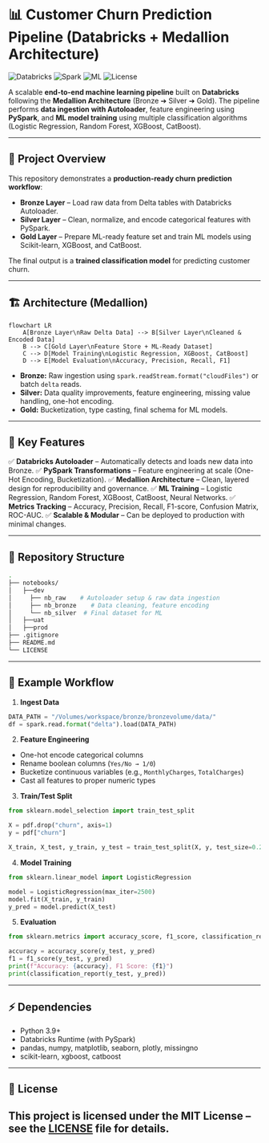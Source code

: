 # 📊 Customer Churn Prediction Pipeline (Databricks + Medallion Architecture)

![Databricks](https://img.shields.io/badge/Platform-Databricks-red) ![Spark](https://img.shields.io/badge/Engine-PySpark-orange) ![ML](https://img.shields.io/badge/ML-LogisticRegression%20%7C%20XGBoost%20%7C%20CatBoost-blue) ![License](https://img.shields.io/badge/License-MIT-green)

A scalable **end-to-end machine learning pipeline** built on **Databricks** following the **Medallion Architecture** (Bronze ➔ Silver ➔ Gold).
The pipeline performs **data ingestion with Autoloader**, feature engineering using **PySpark**, and **ML model training** using multiple classification algorithms (Logistic Regression, Random Forest, XGBoost, CatBoost).

---

## 🚀 Project Overview

This repository demonstrates a **production-ready churn prediction workflow**:

* **Bronze Layer** – Load raw data from Delta tables with Databricks Autoloader.
* **Silver Layer** – Clean, normalize, and encode categorical features with PySpark.
* **Gold Layer** – Prepare ML-ready feature set and train ML models using Scikit-learn, XGBoost, and CatBoost.

The final output is a **trained classification model** for predicting customer churn.

---

## 🏗️ Architecture (Medallion)

```mermaid
flowchart LR
    A[Bronze Layer\nRaw Delta Data] --> B[Silver Layer\nCleaned & Encoded Data]
    B --> C[Gold Layer\nFeature Store + ML-Ready Dataset]
    C --> D[Model Training\nLogistic Regression, XGBoost, CatBoost]
    D --> E[Model Evaluation\nAccuracy, Precision, Recall, F1]
```

* **Bronze:** Raw ingestion using `spark.readStream.format("cloudFiles")` or batch `delta` reads.
* **Silver:** Data quality improvements, feature engineering, missing value handling, one-hot encoding.
* **Gold:** Bucketization, type casting, final schema for ML models.

---

## 🧩 Key Features

✅ **Databricks Autoloader** – Automatically detects and loads new data into Bronze.
✅ **PySpark Transformations** – Feature engineering at scale (One-Hot Encoding, Bucketization).
✅ **Medallion Architecture** – Clean, layered design for reproducibility and governance.
✅ **ML Training** – Logistic Regression, Random Forest, XGBoost, CatBoost, Neural Networks.
✅ **Metrics Tracking** – Accuracy, Precision, Recall, F1-score, Confusion Matrix, ROC-AUC.
✅ **Scalable & Modular** – Can be deployed to production with minimal changes.

---

## 📂 Repository Structure

```bash
.
├── notebooks/
│   ├──dev
│     ├── nb_raw    # Autoloader setup & raw data ingestion
│     ├── nb_bronze    # Data cleaning, feature encoding
│     └── nb_silver  # Final dataset for ML
│   ├──uat
│   ├──prod
├── .gitignore                 
├── README.md                         
└── LICENSE
```

---

## 🔑 Example Workflow

1. **Ingest Data**

```python
DATA_PATH = "/Volumes/workspace/bronze/bronzevolume/data/"
df = spark.read.format("delta").load(DATA_PATH)
```

2. **Feature Engineering**

* One-hot encode categorical columns
* Rename boolean columns (`Yes/No → 1/0`)
* Bucketize continuous variables (e.g., `MonthlyCharges`, `TotalCharges`)
* Cast all features to proper numeric types

3. **Train/Test Split**

```python
from sklearn.model_selection import train_test_split

X = pdf.drop("churn", axis=1)
y = pdf["churn"]

X_train, X_test, y_train, y_test = train_test_split(X, y, test_size=0.2, random_state=42)
```

4. **Model Training**

```python
from sklearn.linear_model import LogisticRegression

model = LogisticRegression(max_iter=2500)
model.fit(X_train, y_train)
y_pred = model.predict(X_test)
```

5. **Evaluation**

```python
from sklearn.metrics import accuracy_score, f1_score, classification_report

accuracy = accuracy_score(y_test, y_pred)
f1 = f1_score(y_test, y_pred)
print(f"Accuracy: {accuracy}, F1 Score: {f1}")
print(classification_report(y_test, y_pred))
```

---

## ⚡ Dependencies

* Python 3.9+
* Databricks Runtime (with PySpark)
* pandas, numpy, matplotlib, seaborn, plotly, missingno
* scikit-learn, xgboost, catboost

---

## 📜 License

## This project is licensed under the MIT License – see the [LICENSE](LICENSE) file for details.
